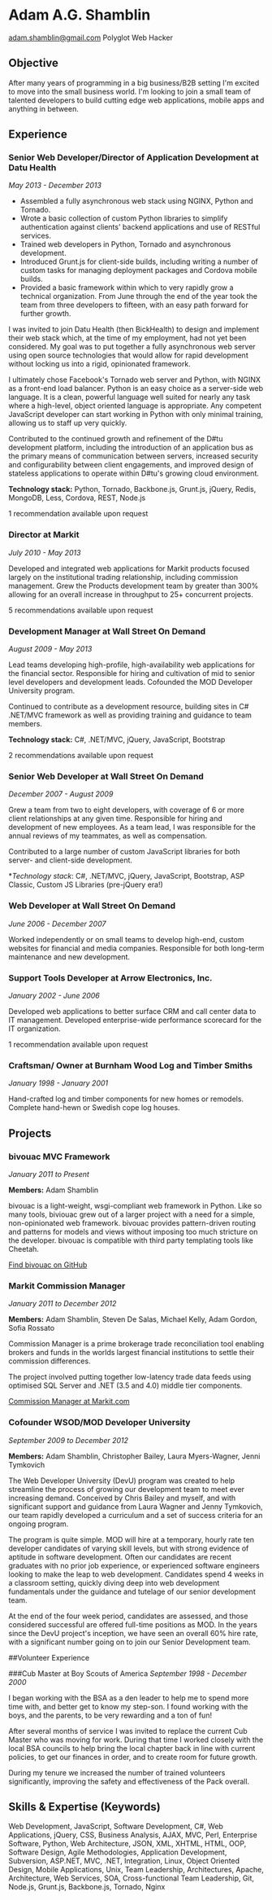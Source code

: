 # Adam A.G. Shamblin 
adam.shamblin@gmail.com
Polyglot Web Hacker

## Objective

After many years of programming in a big business/B2B setting I'm excited to
move into the small business world.  I'm looking to join a small team of
talented developers to build cutting edge web applications, mobile apps and
anything in between.

## Experience

### Senior Web Developer/Director of Application Development at Datu Health
*May 2013 - December 2013*

* Assembled a fully asynchronous web stack using NGINX, Python and Tornado.
* Wrote a basic collection of custom Python libraries to simplify authentication against clients' backend applications and use of RESTful services.
* Trained web developers in Python, Tornado and asynchronous development.
* Introduced Grunt.js for client-side builds, including writing a number of custom tasks for managing deployment packages and Cordova mobile builds.
* Provided a basic framework within which to very rapidly grow a technical organization. From June through the end of the year took the team from three developers to fifteen, with an easy path forward for further growth.

I was invited to join Datu Health (then BickHealth) to design and implement
their web stack which, at the time of my employment, had not yet been
considered. My goal was to put together a fully asynchronous web server using
open source technologies that would allow for rapid development without locking
us into a rigid, opinionated framework.

I ultimately chose Facebook's Tornado web server and Python, with NGINX as a
front-end load balancer. Python is an easy choice as a server-side web language.
It is a clean, powerful language well suited for nearly any task where a
high-level, object oriented language is appropriate. Any competent JavaScript
developer can start working in Python with only minimal training, allowing us to
staff up very quickly.

Contributed to the continued growth and refinement of the D#tu development
platform, including the introduction of an application bus as the primary means
of communication between servers, increased security and configurability between
client engagements, and improved design of stateless applications to operate
within D#tu's growing cloud environment.

**Technology stack:** Python, Tornado, Backbone.js, Grunt.js, jQuery, Redis, MongoDB, Less, Cordova, REST, Node.js

1 recommendation available upon request

### Director at Markit
*July 2010 - May 2013*

Developed and integrated web applications for Markit products focused largely on
the institutional trading relationship, including commission management. Grew
the Products development team by greater than 300% allowing for an overall
increase in throughput to 25+ concurrent projects.

5 recommendations available upon request

### Development Manager at Wall Street On Demand
*August 2009 - May 2013*

Lead teams developing high-profile, high-availability web applications for the
financial sector. Responsible for hiring and cultivation of mid to senior level
developers and development leads. Cofounded the MOD Developer University
program.

Continued to contribute as a development resource, building sites in C# .NET/MVC
framework as well as providing training and guidance to team members.

**Technology stack:** C#, .NET/MVC, jQuery, JavaScript, Bootstrap

2 recommendations available upon request

### Senior Web Developer at Wall Street On Demand
*December 2007 - August 2009*

Grew a team from two to eight developers, with coverage of 6 or more client
relationships at any given time. Responsible for hiring and development of new
employees. As a team lead, I was responsible for the annual reviews of my
teammates, as well as compensation.  

Contributed to a large number of custom
JavaScript libraries for both server- and client-side development.

**Technology stack*: C#, .NET/MVC, jQuery, JavaScript, Bootstrap, ASP Classic, Custom JS Libraries (pre-jQuery era!)

### Web Developer at Wall Street On Demand
*June 2006 - December 2007*

Worked independently or on small teams to develop high-end, custom websites for financial and media companies. Responsible for both long-term maintenance and new development.

### Support Tools Developer at Arrow Electronics, Inc.
*January 2002 - June 2006*

Developed web applications to better surface CRM and call center data to IT management. Developed enterprise-wide performance scorecard for the IT organization.

1 recommendation available upon request

### Craftsman/ Owner at Burnham Wood Log and Timber Smiths
*January 1998 - January 2001*

Hand-crafted log and timber components for new homes or remodels. Complete hand-hewn or Swedish cope
log houses.

<!--BREAK-->

## Projects

### bivouac MVC Framework
*January 2011 to Present*

**Members:** Adam Shamblin

bivouac is a light-weight, wsgi-compliant web framework in Python.  Like so many
tools, biviouac grew out of a larger project with a need for a simple,
non-opinionated web framework.  bivouac provides pattern-driven routing and
patterns for models and views without imposing too much stricture on the
developer.  bivouac is compatible with third party templating tools like
Cheetah.

[Find bivouac on GitHub](https://github.com/coyote240/bivouac)

### Markit Commission Manager
*January 2011 to December 2012*

**Members:** Adam Shamblin, Steven De Salas, Michael Kelly, Adam Gordon, Sofia Rossato

Commission Manager is a prime brokerage trade reconciliation tool enabling brokers and funds in the worlds largest financial institutions to settle their commission differences.

The project involved putting together low-latency trade data feeds using optimised SQL Server and .NET (3.5 and 4.0) middle tier components.

[Commission Manager at Markit.com](http://www.markit.com/Product/Commission-Manager)

### Cofounder WSOD/MOD Developer University
*September 2009 to December 2012*

**Members:** Adam Shamblin, Christopher Bailey, Laura Myers-Wagner, Jenni Tymkovich

The Web Developer University (DevU) program was created to help streamline the
process of growing our development team to meet ever increasing demand.
Conceived by Chris Bailey and myself, and with significant support and guidance
from Laura Wagner and Jenny Tymkovich, our team rapidly developed a curriculum
and a set of success criteria for an ongoing program.

The program is quite simple. MOD will hire at a temporary, hourly rate ten
developer candidates of varying skill levels, but with strong evidence of
aptitude in software development. Often our candidates are recent graduates with
no prior job experience, or experienced software engineers looking to make the
leap to web development. Candidates spend 4 weeks in a classroom setting,
quickly diving deep into web development fundamentals under the guidance
and tutelage of our senior development team.

At the end of the four week period, candidates are assessed, and those
considered successful are offered full-time positions as MOD. In the years since
the DevU project's inception, we have seen an overall 60% hire rate, with a
significant number going on to join our Senior Development team.

<!--BREAK-->

##Volunteer Experience

###Cub Master at Boy Scouts of America
*September 1998 - December 2000*

I began working with the BSA as a den leader to help me to spend more time with, and better get to know my
step-son. I found working with the boys, and the parents, to be very rewarding and a ton of fun!

After several months of service I was invited to replace the current Cub Master who was moving for work. During that time I worked closely with the local BSA councils to help bring the local chapter back in line with current policies, to get our finances in order, and to create room for future growth.

During my tenure we increased the number of trained volunteers significantly, improving the safety and effectiveness of the Pack overall.

## Skills & Expertise (Keywords)

Web Development,
JavaScript,
Software Development,
C#,
Web Applications,
jQuery,
CSS,
Business Analysis,
AJAX,
MVC,
Perl,
Enterprise Software,
Python,
Web Architecture,
JSON,
XML,
XHTML,
HTML,
OOP,
Software Design,
Agile Methodologies,
Application Development,
Subversion,
ASP.NET,
MVC,
.NET,
Integration,
Linux,
Object Oriented Design,
Mobile Applications,
Unix,
Team Leadership,
Architectures,
Apache,
Architecture,
Web Services,
SOA,
Cross-functional Team Leadership,
Git,
Node.js,
Grunt.js,
Backbone.js,
Tornado,
Nginx

